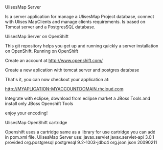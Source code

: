 UlisesMap Server 

Is a server application for manage a UlisesMap Project database, connect with Ulises MapClients and manage clients requirements. Is based on Tomcat server and a PostgresSQL database.  


UlisesMap Server on OpenShift

This git repository helps you get up and running quickly a server installation on OpenShift.
Running on OpenShift

Create an account at http://www.openshift.com/

Create a new aplication with tomcat server and postgres database

That's it, you can now checkout your application at:

http://MYAPLICATION-MYACCOUNTDOMAIN.rhcloud.com

Integrate with eclipse, download from eclipse market a JBoss Tools and install only JBoss Openshift Tools

enjoy your encoding! 

UlisesMap OpenShift cartridge

Openshift uses a cartridge same as a library for use cartridge you can add in pom.xml file.
UlisesMap Server use:
<dependency>
        <groupId>javax.servlet</groupId>
        <artifactId>javax.servlet-api</artifactId>
        <version>3.0.1</version>
        <scope>provided</scope>
</dependency>
<dependency>
	<groupId>org.postgresql</groupId>
	<artifactId>postgresql</artifactId>
	<version>9.2-1003-jdbc4</version>
</dependency>
<dependency>
	<groupId>org.json</groupId>
	<artifactId>json</artifactId>
	<version>20090211</version>
</dependency>     

